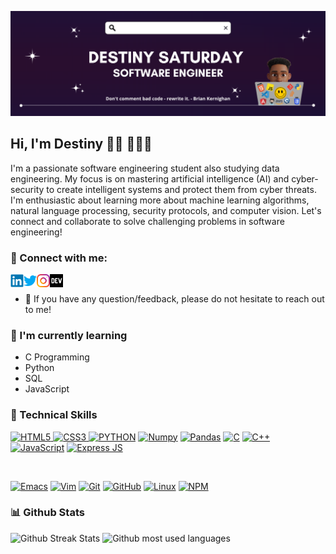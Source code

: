 [![LinkedIn URL](https://github.com/DestinedCodes/DestinedCodes/blob/main/images/Dark%20Purple%20Modern%20Twitter%20Header.png)](https://github.com/DestinedCodes/DestinedCodes/edit/main/README.md#hi-im-destiny--)

## Hi, I'm Destiny 👋🏽 👨🏽‍💻
I'm a passionate software engineering student also studying data engineering. My focus is on mastering artificial intelligence (AI) and cyber-security to create intelligent systems and protect them from cyber threats. I'm enthusiastic about learning more about machine learning algorithms, natural language processing, security protocols, and computer vision. Let's connect and collaborate to solve challenging problems in software engineering!
     

### 🤝 Connect with me:

<a href="https://www.linkedin.com/in/destinysaturday/"><img align="left" src="https://github.com/DestinedCodes/DestinedCodes/blob/main/images/linkedin.svg" alt="Destiny Saturday | LinkedIn" width="21px"/></a>
<a href="https://www.twitter.com/DestinedCodes"><img align="left" src="https://github.com/DestinedCodes/DestinedCodes/blob/main/images/twitter.svg" alt="Destined Codes | Twitter" width="21px"/></a>
<a href="https://www.instagram.com/DestinedCodes"><img align="left" src="https://github.com/DestinedCodes/DestinedCodes/blob/main/images/instagram.svg" alt="Destined Codes | Instagram" width="21px"/></a>
<a href="https://www.dev.to/DestinedCodes"><img align="left" src="https://github.com/DestinedCodes/DestinedCodes/blob/main/images/devdotto.png" alt="Destined Codes | Dev.to" height="21px"/></a>
</br>
- 💬 If you have any question/feedback, please do not hesitate to reach out to me!

### 🌱 I'm currently learning

- C Programming
- Python
- SQL
- JavaScript

### 💼 Technical Skills

[![HTML5](https://img.shields.io/badge/HTML5-E34F26?style=for-the-badge&logo=html5&logoColor=white)
](https://github.com/DestinedCodes/DestinedCodes/edit/main/README.md#-technical-skills)
[![CSS3](https://img.shields.io/badge/CSS3-1572B6?style=for-the-badge&logo=css3&logoColor=white)
](https://github.com/DestinedCodes/DestinedCodes/edit/main/README.md#-technical-skills)
[![PYTHON](https://img.shields.io/badge/Python-FFD43B?style=for-the-badge&logo=python&logoColor=blue)](https://github.com/DestinedCodes/DestinedCodes/edit/main/README.md#-technical-skills)
[![Numpy](https://img.shields.io/badge/Numpy-777BB4?style=for-the-badge&logo=numpy&logoColor=white)](https://github.com/DestinedCodes/DestinedCodes/edit/main/README.md#-technical-skills)
[![Pandas](https://img.shields.io/badge/Pandas-2C2D72?style=for-the-badge&logo=pandas&logoColor=white)](https://github.com/DestinedCodes/DestinedCodes/edit/main/README.md#-technical-skills)
[![C](https://img.shields.io/badge/C-00599C?style=for-the-badge&logo=c&logoColor=white)](https://github.com/DestinedCodes/DestinedCodes/edit/main/README.md#-technical-skills)
[![C++](https://img.shields.io/badge/C%2B%2B-00599C?style=for-the-badge&logo=c%2B%2B&logoColor=white)](https://github.com/DestinedCodes/DestinedCodes/edit/main/README.md#-technical-skills)
[![JavaScript](https://img.shields.io/badge/JavaScript-323330?style=for-the-badge&logo=javascript&logoColor=F7DF1E)](https://github.com/DestinedCodes/DestinedCodes/edit/main/README.md#-technical-skills)
[![Express JS](https://img.shields.io/badge/Express.js-000000?style=for-the-badge&logo=express&logoColor=white)](https://github.com/DestinedCodes/DestinedCodes/edit/main/README.md#-technical-skills)

</br>

[![Emacs](https://img.shields.io/badge/Emacs-%237F5AB6.svg?&style=for-the-badge&logo=gnu-emacs&logoColor=white)](https://github.com/DestinedCodes/DestinedCodes/edit/main/README.md#-technical-skills)
[![Vim](https://img.shields.io/badge/VIM-%2311AB00.svg?&style=for-the-badge&logo=vim&logoColor=white)](https://github.com/DestinedCodes/DestinedCodes/edit/main/README.md#-technical-skills)
[![Git](https://img.shields.io/badge/GIT-E44C30?style=for-the-badge&logo=git&logoColor=white)](https://github.com/DestinedCodes/DestinedCodes/edit/main/README.md#-technical-skills)
[![GitHub](https://img.shields.io/badge/GitHub-100000?style=for-the-badge&logo=github&logoColor=white)](https://github.com/DestinedCodes/DestinedCodes/edit/main/README.md#-technical-skills)
[![Linux](https://img.shields.io/badge/Linux-FCC624?style=for-the-badge&logo=linux&logoColor=black)](https://github.com/DestinedCodes/DestinedCodes/edit/main/README.md#-technical-skills)
[![NPM](https://img.shields.io/badge/NPM-%23000000.svg?style=for-the-badge&logo=npm&logoColor=white)](https://github.com/DestinedCodes/DestinedCodes/edit/main/README.md#-technical-skills)

### 📊 Github Stats
<p align="justify" width="100%">
  <img valign="top" alt="Github Streak Stats" src="https://github-readme-streak-stats.herokuapp.com?user=DestinedCodes&theme=transparent" />
  <img valign="top" alt="Github most used languages" src="https://github-readme-stats.vercel.app/api/top-langs/?username=DestinedCodes" />
</p>
